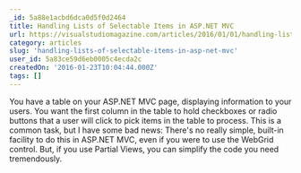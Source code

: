 ```yaml
---
_id: 5a88e1acbd6dca0d5f0d2464
title: Handling Lists of Selectable Items in ASP.NET MVC
url: https://visualstudiomagazine.com/articles/2016/01/01/handling-lists-of-selectable-items.aspx
category: articles
slug: 'handling-lists-of-selectable-items-in-asp-net-mvc'
user_id: 5a83ce59d6eb0005c4ecda2c
createdOn: '2016-01-23T10:04:44.000Z'
tags: []
---
```


You have a table on your ASP.NET MVC page, displaying information to your users. You want the first column in the table to hold checkboxes or radio buttons that a user will click to pick items in the table to process. This is a common task, but I have some bad news: There's no really simple, built-in facility to do this in ASP.NET MVC, even if you were to use the WebGrid control. But, if you use Partial Views, you can simplify the code you need tremendously.
